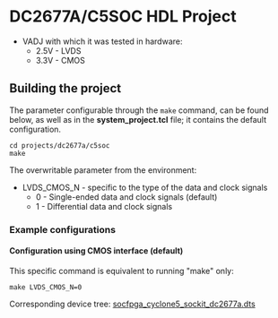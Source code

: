 <!-- no_no_os -->

# DC2677A/C5SOC HDL Project

- VADJ with which it was tested in hardware: 
  - 2.5V - LVDS
  - 3.3V - CMOS

## Building the project

The parameter configurable through the `make` command, can be found below, as well as in the **system_project.tcl** file; it contains the default configuration.

```
cd projects/dc2677a/c5soc
make
```

The overwritable parameter from the environment:

- LVDS_CMOS_N - specific to the type of the data and clock signals
  - 0 - Single-ended data and clock signals (default)
  - 1 - Differential data and clock signals
### Example configurations

#### Configuration using CMOS interface (default)

This specific command is equivalent to running "make" only:

```
make LVDS_CMOS_N=0
```

Corresponding device tree: [socfpga_cyclone5_sockit_dc2677a.dts](https://github.com/analogdevicesinc/linux/blob/main/arch/arm/boot/dts/intel/socfpga/socfpga_cyclone5_sockit_dc2677a.dts)
